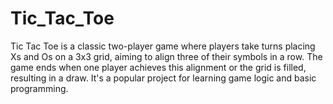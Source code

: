 # Tic_Tac_Toe
Tic Tac Toe is a classic two-player game where players take turns placing Xs and Os on a 3x3 grid, aiming to align three of their symbols in a row. The game ends when one player achieves this alignment or the grid is filled, resulting in a draw. It's a popular project for learning game logic and basic programming.
